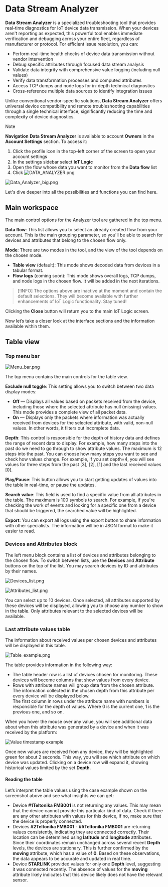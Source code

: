 # Data Stream Analyzer

**Data Stream Analyzer** is a specialized troubleshooting tool that provides real-time diagnostics for IoT device data transmission. When your devices aren't reporting as expected, this powerful tool enables immediate verification and debugging across your entire fleet, regardless of manufacturer or protocol. For efficient issue resolution, you can:

- Perform real-time health checks of device data transmission without vendor intervention
- Debug specific attributes through focused data stream analysis
- Validate data integrity with comprehensive value logging (including null values)
- Verify data transformation processes and computed attributes
- Access TCP dumps and node logs for in-depth technical diagnostics
- Cross-reference multiple data sources to identify integration issues

Unlike conventional vendor-specific solutions, **Data Stream Analyzer** offers universal device compatibility and remote troubleshooting capabilities through a single technical interface, significantly reducing the time and complexity of device diagnostics.

> [!NOTE]
> **Navigation**
> **Data Stream Analyzer** is available to account **Owners** in the **Account Settings** section. To access it:
> 1. Click the profile icon in the top-left corner of the screen to open your account settings
> 2. In the settings sidebar select **IoT Logic**
> 3. Open the flow whose data you want to monitor from the **Data flow** list
> 4. Click ![DATA_ANALYZER.png](attachments/DATA_ANALYZER.png)

![Data_Analyzer_big.png](attachments/Data_Analyzer_big.png)

Let's dive deeper into all the possibilities and functions you can find here.

## Main workspace

The main control options for the Analyzer tool are gathered in the top menu.

**Data flow**: This list allows you to select an already created flow from your account. This is the main grouping parameter, so you'll be able to search for devices and attributes that belong to the chosen flow only.

**Mode**: There are two modes in the tool, and the view of the tool depends on the chosen mode.

- **Table view** (default): This mode shows decoded data from devices in a tabular format.
- **Flow logs** (coming soon): This mode shows overall logs, TCP dumps, and node logs in the chosen flow. It will be added in the next iterations.

> [!INFO]
> The options above are inactive at the moment and contain the default selections. They will become available with further enhancements of IoT Logic functionality. Stay tuned!

Clicking the **Close** button will return you to the main IoT Logic screen.

Now let’s take a closer look at the interface sections and the information available within them.

## Table view

### Top menu bar

![Menu_bar.png](attachments/Menu_bar.png)

The top menu contains the main controls for the table view.

**Exclude null toggle**: This setting allows you to switch between two data display modes:

- **Off** — Displays all values based on packets received from the device, including those where the selected attribute has null (missing) values. This mode provides a complete view of all packet data.
- **On** — Displays only the packets where information was actually received from devices for the selected attribute, with valid, non-null values. In other words, it filters out incomplete data.

**Depth**: This control is responsible for the depth of history data and defines the range of recent data to display. For example, how many steps into the past do we need to go through to show attribute values. The maximum is 12 steps into the past. You can choose how many steps you want to see and check how values change. For example, if you set depth=4, you will see values for three steps from the past \[3\], \[2\], \[1\] and the last received values \[0\].

**Play/Pause**: This button allows you to start getting updates of values into the table in real-time, or pause the updates.

**Search value**: This field is used to find a specific value from all attributes in the table. The maximum is 100 symbols to search. For example, if you're checking the work of events and looking for a specific one from a device that should be triggered, the searched value will be highlighted.

**Export**: You can export all logs using the export button to share information with other specialists. The information will be in JSON format to make it easier to read.

### Devices and Attributes block

The left menu block contains a list of devices and attributes belonging to the chosen flow. To switch between lists, use the **Devices** and **Attribute** buttons on the top of the list. You may search devices by ID and attributes by their names.

![Devices_list.png](attachments/Devices_list.png)

![Attributes_list.png](attachments/Attributes_list.png)

You can select up to 10 devices. Once selected, all attributes supported by these devices will be displayed, allowing you to choose any number to show in the table. Only attributes relevant to the selected devices will be available.

### Last attribute values table

The information about received values per chosen devices and attributes will be displayed in this table.

![Table_example.png](attachments/Table_example.png)

The table provides information in the following way:

- The table header row is a list of devices chosen for monitoring. These devices will become columns that show values from every device.
- Rows with attribute names will group data from the chosen attribute. The information collected in the chosen depth from this attribute per every device will be displayed below.  
The first column in rows under the attribute name with numbers is responsible for the depth of values. Where 0 is the current one, 1 is the previous one, and so on.

When you hover the mouse over any value, you will see additional data about when this attribute was generated by a device and when it was received by the platform:

![Value timestamp example](attachments/image-20241204-160551.png)

Once new values are received from any device, they will be highlighted green for about 2 seconds. This way, you will see which attribute on which device was updated. Clicking on a device row will expand it, showing historical values limited by the set **Depth**.

#### Reading the table

Let’s interpret the table values using the case example shown on the screenshot above and see what insights we can get:

- Device **#1Teltonika FMB001** is not returning any values. This may mean that the device cannot provide this particular kind of data. Check if there are any other attributes with values for this device, if no, make sure that the device is properly connected.
- Devices **#2Teltonika FMB001** - **#5Teltonika FMB001** are returning values consistently, indicating they are connected correctly. Their location can be determined using **latitude** and **longitude** attributes. Since their coordinates remain unchanged across several recent **Depth** levels, the devices are stationary. This is further confirmed by the **moving** attribute, which has a value of **0**. Based on these observations, the data appears to be accurate and updated in real time.
- Device **STARLINK** provided values for only one **Depth** level, suggesting it was connected recently. The absence of values for the **moving** attribute likely indicates that this device likely does not have the relevant sensor.